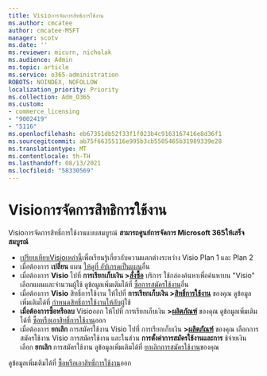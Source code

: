 ```yaml
---
title: Visioการจัดการสิทธิการใช้งาน
ms.author: cmcatee
author: cmcatee-MSFT
manager: scotv
ms.date: ''
ms.reviewer: micurn, nicholak
ms.audience: Admin
ms.topic: article
ms.service: o365-administration
ROBOTS: NOINDEX, NOFOLLOW
localization_priority: Priority
ms.collection: Adm_O365
ms.custom:
- commerce_licensing
- "9002419"
- "5116"
ms.openlocfilehash: eb67351db52f33f1f023b4c9163167416e8d36f1
ms.sourcegitcommit: ab75f66355116e995b3cb5505465b31989339e28
ms.translationtype: MT
ms.contentlocale: th-TH
ms.lasthandoff: 08/13/2021
ms.locfileid: "58330569"
---
```

# <a name="visio-license-management"></a>Visioการจัดการสิทธิการใช้งาน

Visioการจัดการสิทธิ์การใช้งานแบบสมบูรณ์ **สามารถศูนย์การจัดการ Microsoft 365ให้เสร็จสมบูรณ์**

- [เปรียบเทียบVisioเหล่านี้](https://www.microsoft.com/microsoft-365/visio/microsoft-visio-plans-and-pricing-compare-visio-options?rtc=1)เพื่อเรียนรู้เกี่ยวกับความแตกต่างระหว่าง Visio Plan 1 และ Plan 2
- เมื่อต้องการ **เปลี่ยน** แผน [ให้ดูที่ อัปเกรดเป็นแผน](https://docs.microsoft.com/microsoft-365/commerce/subscriptions/upgrade-to-different-plan)อื่น
- เมื่อต้องการ **Visio** ไปที่ **การเรียกเก็บเงิน >[สั่งซื้อ](https://go.microsoft.com/fwlink/p/?linkid=868433)** บริการ ใช้กล่องค้นหาเพื่อค้นหาบน "Visio" เลือกแผนและจํานวนผู้ใช้ ดูข้อมูลเพิ่มเติมได้ที่ [ซื้อการสมัครใช้งาน](https://docs.microsoft.com/microsoft-365/commerce/try-or-buy-microsoft-365#buy-a-different-subscription)อื่น
- เมื่อต้องการ **Visio** สิทธิ์การใช้งาน ให้ไปที่ **การเรียกเก็บเงิน >[สิทธิ์การใช้งาน](https://go.microsoft.com/fwlink/p/?linkid=842264)** ของคุณ ดูข้อมูลเพิ่มเติมได้ที่ [กําหนดสิทธิ์การใช้งานให้กับ](https://docs.microsoft.com/microsoft-365/admin/manage/assign-licenses-to-users)ผู้ใช้
- **เมื่อต้องการซื้อหรือลบ** Visioออก ให้ไปที่ การเรียกเก็บเงิน **>[ผลิตภัณฑ์](https://go.microsoft.com/fwlink/p/?linkid=842054)** ของคุณ ดูข้อมูลเพิ่มเติมได้ที่ [ซื้อหรือเอาสิทธิ์การใช้งาน](https://docs.microsoft.com/microsoft-365/commerce/licenses/buy-licenses#buy-or-remove-licenses-for-your-business-subscription)ออก
- เมื่อต้องการ **ยกเลิก** การสมัครใช้งาน Visio ไปที่ การเรียกเก็บเงิน **>[ผลิตภัณฑ์](https://go.microsoft.com/fwlink/p/?linkid=842054)** ของคุณ เลือกการสมัครใช้งาน Visio การสมัครใช้งาน และในส่วน **การตั้งค่าการสมัครใช้งานและการ** ช้จ่ายเงิน เลือก **ยกเลิก** การสมัครใช้งาน ดูข้อมูลเพิ่มเติมได้ที่ [ยกเลิกการสมัครใช้งาน](https://docs.microsoft.com/microsoft-365/commerce/subscriptions/cancel-your-subscription)ของคุณ

ดูข้อมูลเพิ่มเติมได้ที่ [ซื้อหรือเอาสิทธิ์การใช้งาน](https://docs.microsoft.com/microsoft-365/commerce/licenses/buy-licenses)ออก
